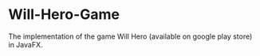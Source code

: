 # Will-Hero-Game
The implementation of the game Will Hero (available on google play store) in JavaFX. 
